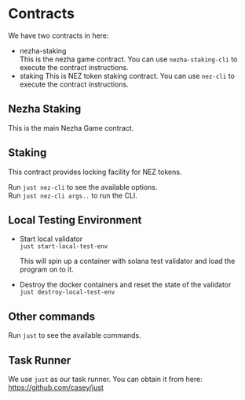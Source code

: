 # Contracts

We have two contracts in here:
* nezha-staking  
  This is the nezha game contract.
  You can use `nezha-staking-cli` to execute the contract instructions.
* staking
  This is NEZ token staking contract.
  You can use `nez-cli` to execute the contract instructions.

## Nezha Staking
This is the main Nezha Game contract.

## Staking
This contract provides locking facility for NEZ tokens.

Run `just nez-cli` to see the available options.  
Run `just nez-cli args..` to run the CLI.

## Local Testing Environment

* Start local validator  
`just start-local-test-env`

  This will spin up a container with solana test validator and load the program on to it.

* Destroy the docker containers and reset the state of the validator  
`just destroy-local-test-env`

## Other commands

Run `just` to see the available commands.

## Task Runner

We use `just` as our task runner. You can obtain it from here: https://github.com/casey/just
